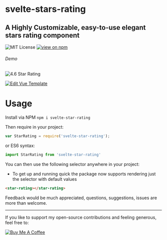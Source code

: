# svelte-stars-rating
## A Highly Customizable, easy-to-use elegant stars rating component
![MIT License](https://badgen.net/badge/license/MIT/blue "MIT License")
[![view on npm](http://img.shields.io/npm/v/vue-dynamic-star-rating.svg?colorB=red)]()

###### Demo

![4.6 Star Rating](https://github.com/heithemmoumni/svelte-stars-rating/blob/master/rating.png "3.6 Rating Stars")

[![Edit Vue Template](https://codesandbox.io/static/img/play-codesandbox.svg)](https://codesandbox.io/s/lively-https-ym9tj)

# Usage
Install via NPM ```npm i svelte-star-rating```

Then require in your project:
```js
var StarRating = require('svelte-star-rating');
```
or ES6 syntax:
```js
import StarRating from 'svelte-star-rating'
```


You can then use the following selector anywhere in your project:
* To get up and running quick the package now supports rendering just the selector with default values
```html
<star-rating></star-rating>
```
Feedback would be much appreciated, questions, suggestions, issues are more than welcome.

---

If you like to support my open-source contributions and feeling generous, feel free to:

<a href="https://www.buymeacoffee.com/Zukzhjx" target="_blank"><img src="https://www.buymeacoffee.com/assets/img/custom_images/orange_img.png" alt="Buy Me A Coffee" style="height: auto !important;width: auto !important;" ></a>
